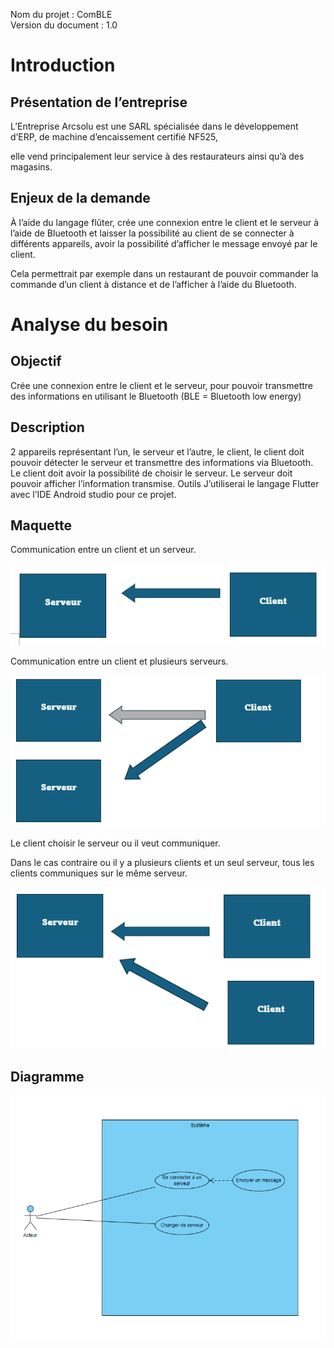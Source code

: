 Nom du projet : ComBLE <br>
Version du document : 1.0

# Introduction
## Présentation de l’entreprise
L’Entreprise Arcsolu est une SARL spécialisée dans le développement d’ERP, de machine d’encaissement certifié NF525,

elle vend principalement leur service à des restaurateurs ainsi qu’à des magasins.

## Enjeux de la demande
À l’aide du langage flûter, crée une connexion entre le client et le serveur à l’aide de Bluetooth et laisser la possibilité au client de se connecter à différents appareils, avoir la possibilité d’afficher le message envoyé par le client.

Cela permettrait par exemple dans un restaurant de pouvoir commander la commande d’un client à distance et de l’afficher à l’aide du Bluetooth.

# Analyse du besoin
## Objectif
Crée une connexion entre le client et le serveur, pour pouvoir transmettre des informations en utilisant le Bluetooth (BLE = Bluetooth low energy)

## Description
2 appareils représentant l’un, le serveur et l’autre, le client, le client doit pouvoir détecter le serveur et transmettre des informations via Bluetooth.
Le client doit avoir la possibilité de choisir le serveur.
Le serveur doit pouvoir afficher l’information transmise.
Outils
J’utiliserai le langage Flutter avec l’IDE Android studio pour ce projet.

## Maquette
Communication entre un client et un serveur.

![](/img/1s1c.png)

Communication entre un client et plusieurs serveurs.

![](/img/2s1c.png)

Le client choisir le serveur ou il veut communiquer.

Dans le cas contraire ou il y a plusieurs clients et un seul serveur, tous les clients communiques sur le même serveur.

![](/img/1s2c.png)

## Diagramme
![](/img/CasUtilisations.png)